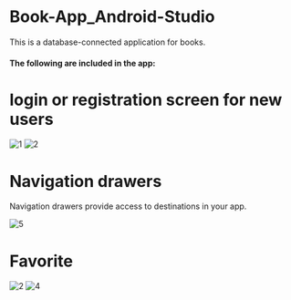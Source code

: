 # Book-App_Android-Studio
This is a database-connected application for books.

<h4>The following are included in the app:<h4>
  
# login or registration screen for new users

![1](https://user-images.githubusercontent.com/112755848/213519538-5d159b56-4b01-4703-82a2-5b56a601215d.JPG)
![2](https://user-images.githubusercontent.com/112755848/213519543-8ac1d696-f075-4bf8-bae8-10c4b006ea8b.JPG)

# Navigation drawers
Navigation drawers provide access to destinations in your app.

![5](https://user-images.githubusercontent.com/112755848/218584506-45c6159d-233c-42c9-a567-77d39fde279c.JPG)

# Favorite

![2](https://user-images.githubusercontent.com/112755848/218584760-3a008f4d-a360-437d-9ddb-ded64c857e68.JPG)
![4](https://user-images.githubusercontent.com/112755848/218584656-b552ad4b-eb5c-4913-bfd2-80f66d3eeb29.JPG)


